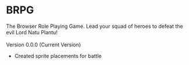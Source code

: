 # BRPG
The Browser Role Playing Game. Lead your squad of heroes to defeat the evil Lord Natu Plantu!
<br>
<br>
Version 0.0.0 (Current Version)
- Created sprite placements for battle

